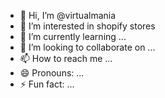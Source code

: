 - 👋 Hi, I’m @virtualmania
- 👀 I’m interested in shopify stores
- 🌱 I’m currently learning ...
- 💞️ I’m looking to collaborate on ...
- 📫 How to reach me ...
- 😄 Pronouns: ...
- ⚡ Fun fact: ...

<!---
virtualmania/virtualmania is a ✨ special ✨ repository because its `README.md` (this file) appears on your GitHub profile.
You can click the Preview link to take a look at your changes.
--->
